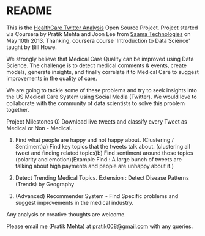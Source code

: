 README
========

This is the [HealthCare Twitter Analysis](http://twitteranalysis.webuda.com/main/) Open Source Project. Project started via Coursera by Pratik Mehta and Joon Lee from [Saama Technologies](http://saama.com) on May 10th 2013. Thanking, coursera course 'Introduction to Data Science' taught by Bill Howe.


We strongly believe that Medical Care Quality can be improved using Data Science. The challenge is to detect medical comments & events, create models, generate insights, and finally correlate it to Medical Care to suggest improvements in the quality of care.


We are going to tackle some of these problems and try to seek insights into the US Medical Care System using Social Media (Twitter). We would love to collaborate with the community of data scientists to solve this problem together.


Project Milestones 0) Download live tweets and classify every Tweet as Medical or Non - Medical.

1) Find what people are happy and not happy about. (Clustering / Sentiment)a) Find key topics that the tweets talk about. (clustering all tweet and finding related topics)b) Find sentiment around those topics (polarity and emotion)(Example Find : A large bunch of tweets are talking about high payments and people are unhappy about it.)

2) Detect Trending Medical Topics. Extension : Detect Disease Patterns (Trends) by Geography

3) (Advanced) Recommender System - Find Specific problems and suggest improvements in the medical industry.

Any analysis or creative thoughts are welcome.


Please email me (Pratik Mehta) at pratik008@gmail.com with any queries.
